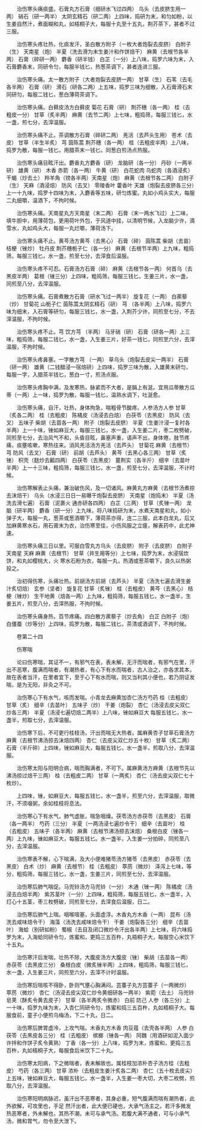 <!-- { "loadSidebar": true } -->
　　治伤寒头痛痰盛。石膏丸方石膏（细研水飞过四两） 乌头（去皮脐生用一两） 硝石（研一两半） 太阴玄精石（研二两）上四味，捣研为末，和匀如粉，以生姜自然汁，煮面糊和丸，如梧桐子大，每服十丸至十五丸，荆芥茶下，甚者不过三服。

　　治伤寒头疼壮热，化痰发汗，圣白散方附子（一枚大者炮裂去皮脐） 白附子（生） 天南星（炮） 半夏（洗去滑为末生姜汁和作饼焙干） 麻黄（去根节各半两） 石膏（碎研一两） 麝香（研半钱） 白芷（一分）上八味，捣罗六味为末，入石膏麝香末，同研令匀，每服半钱匕，热葱茶调下，甚者连进三服。

　　治伤寒头痛。太一散方附子（大者炮裂去皮脐一两） 甘草（生） 石苇（去毛各半两） 石膏（研） 滑石（研各二两）上五味，捣罗三味为细散，入石膏滑石末同研匀，每服二钱匕，葱白薄荷茶调下。

　　治伤寒头痛。白藓皮汤方白藓皮 菊花 石膏（研） 荆芥穗（各一两） 桂（去粗皮一分） 甘草（炙半两） 麻黄（去节二两）上七味，粗捣筛，每服三钱匕，水一盏，煎七分，去滓温服。

　　治伤寒头痛不止。茶调散方石膏（碎研二两） 羌活（去芦头生用） 苍术（去皮） 甘草（半生半炙） 芎 茵陈蒿 荆芥穗（各一两） 桂（去粗皮半两）上八味，捣罗为散，每服一钱匕，用腊茶末一钱匕，同葱白煎汤点热服。

　　治伤寒头痛目眩汗出。麝香丸方麝香（研） 龙脑研（各一分） 丹砂（一两半研） 雄黄（研） 木香 赤箭（各一两） 牛黄（研） 白花蛇肉 乌蛇肉（各酒浸炙） 干蝎（炒去土） 羚羊角（镑各半两）天南星（炮） 麻黄（去根节各二两） 白附子（生） 天麻（酒浸焙） 防风（去叉） 零陵香叶 藿香叶 天雄（炮裂去皮脐各三分）上一十九味，捣罗十四味为末，入麝香等五味，研匀炼蜜。丸如小鸡头实大，每服二丸细嚼，温酒下，不拘时候。

　　治伤寒头痛。天南星丸方天南星（末二两） 石膏（末一两水飞过）上二味，填牛胆中，用薄荷包，更用荷叶外包，于风道中挂，以清明节候，入龙脑少许，滴雪水，丸如鸡头大，每服一丸烂嚼，薄荷汤下。

　　治伤寒头痛不止。黄芩汤方黄芩（去黑心） 石膏（碎） 茵陈蒿 柴胡（去苗） 桔梗（锉炒） 牡丹皮 荆芥穗栀子仁（各一分） 麻黄（去根节半两）上九味，粗捣筛，每服三钱匕，水一盏，煎至七分，去滓食后温服。

　　治伤寒头疼不可忍。石膏汤方石膏（碎） 麻黄（去根节各一两） 何首乌（去黑皮半两） 葛根（锉三分）上四味，粗捣筛，每服三钱匕，生姜三片，水一盏，同煎至八分，去滓温服。

　　治伤寒头痛。石膏煮散方石膏（研水飞过一两半） 旋复花（一两） 白蒺藜（炒） 甘菊花 山栀子仁 茵陈蒿太阴玄精石（研） 芎 （各半两）上八味，捣罗六味为细末，入石膏等研匀，每服三钱匕，水一盏，入荆芥少许，同煎至七分，不去滓温服，不拘时候。

　　治伤寒头疼不止。芎 饮方芎 （半两） 马牙硝（研） 石膏（研各一两）上三味，粗捣筛，每服二钱匕，水一盏，入生姜三片，好茶一钱匕，同煎至六分，去滓温服，不拘时候。

　　治伤寒头疼鼻塞。一字散方芎 （一两） 草乌头（炮裂去皮尖一两半） 石膏（研一两） 雄黄（二钱醋浸一宿焙研）上四味，捣罗三味为散，入雄黄末研匀，每服一字，入腊茶半钱匕，葱白一寸，煎汤点服。

　　治伤寒头疼胸中满，及发寒热，脉紧而不大者，是膈上有涎。宜用瓜蒂散方瓜蒂（一两）上一味，捣罗为散，每服一钱匕，温熟水调下，吐涎愈。

　　治伤寒头痛，自汗，壮热，身体拘急，喘粗骨节酸疼。人参汤方人参 甘草（炙各二两） 桂（去粗皮） 陈橘皮（汤浸去白焙） 白茯苓（去黑皮） 防风（去叉） 五味子 柴胡（去苗各一两） 附子（炮裂去皮脐） 半夏（生姜汁浸一复时各半两）上一十味，锉如麻豆大，每服三钱匕，水一盏，入生姜二片，枣二枚劈破，同煎至七分，去治风气不和，头昏目眩，鼻塞声重，语声不出，身体倦，肢节疼痛，痰壅咳嗽，寒热往来。消风羌活汤方羌活（去芦头） 甘菊花 麻黄（去根节） 芎 防风（去叉） 石膏（研） 前胡（去芦头） 黄芩（去黑心各三两） 甘草（炙锉） 枳壳（麸炒去瓤四两） 白茯苓（去黑皮） 蔓荆实（各半斤） 细辛（去苗叶半两）上一十三味，粗捣筛，每服三钱匕，水一盏，煎至七分，去滓温服，不计时候。

　　治伤寒解表止头痛，兼治破伤风，及一切诸风。麻黄丸方麻黄（去根节汤煮掠去沫焙干） 乌头（水浸三日日一易曝干炮裂去皮脐） 天南星（炮捣末） 半夏（汤洗去滑七遍） 石膏（泥裹火 通赤研各四两） 白芷（三两） 甘草（炙锉一两） 龙脑（研半两） 麝香（研一分）上九味，将八味捣研为末，水煮天南星和丸，如小弹子大，每服一丸，葱茶或葱酒嚼下，薄荷茶亦得，连二三服，此本白龙丸，后又加麻黄寒水石，用石膏末为衣，治伤寒至佳，小伤风服之立瘥，解表药中，此尤神速。

　　治伤寒头痛三日以里。可服白雪丸方乌头（去皮脐） 附子（去皮脐） 白附子 天南星 天麻 麻黄（去根节） 甘草（并生用等分）上七味，捣罗为末，水浸宿炊饼，和丸如樱桃大，火 寒水石粉为衣，每服一丸，热酒或葱茶嚼下，良久以热粥投之。

　　治初得伤寒，头痛壮热。前胡汤方前胡（去芦头） 半夏（汤洗七遍去滑生姜汁炙切焙） 玄参（坚者） 旋复花 甘草（炙锉） 桂（去粗皮） 黄芩（去黑心） 桔梗（锉炒） 生干地黄（焙各一两）上九味，粗捣筛，每服五钱匕，水一盏半，生姜五片，煎至八分，去滓热服，不拘时候。

　　治伤寒头痛身热，百节疼痛。四白散方蒺藜子（炒去角） 白芷 白附子（炮） 白僵蚕（炒等分）上四味，捣罗为散，每服二钱匕，茶清或酒调下，不拘时候。

　　卷第二十四

　　伤寒喘

　　论曰伤寒喘，其证不一，有邪气在表，表未解，无汗而喘者，有邪气在里，汗出不恶寒，腹满而喘者，有潮热者，有心下有水而喘者，古人治之，亦各求其本，故在表者当汗，在里者宜下，至于心下有水而喘，则又当利其小便也，若乃阴证发喘，是为无阳，非灸之不可。

　　治伤寒心下有水气，咳而发喘。小青龙去麻黄加杏仁汤方芍药 桂（去粗皮） 甘草（炙） 细辛（去苗叶） 五味子（炒） 干姜（炮裂） 杏仁（汤浸去皮尖双仁炒各三两） 半夏（汤浸七遍切焙二两半）上八味，锉如麻豆大 每服五钱匕，水一盏半，煎取七分，去滓温服。

　　治伤寒下后，不可更行桂枝汤，汗出而喘无大热者。属麻黄杏子甘草石膏汤方麻黄（去根节沸汤掠去沫焙四两） 杏仁（去皮尖双仁炒五十枚） 甘草（炙二两） 石膏（半斤碎）上四味，锉如麻豆大，每服五钱匕，水一盏半，煎取八分，去滓温服。

　　治伤寒太阳与阳明合病，喘而胸满者，不可下。属麻黄汤方麻黄（去根节先以沸汤掠过焙干三两） 桂（去粗皮二两） 甘草（一两炙） 杏仁（汤去皮尖双仁七十枚炒）。

　　上四味，锉，如麻豆大，每服五钱匕，水一盏半，煎至六分，去滓温服，取微汗，不须啜粥，余如桂枝将息法。

　　治伤寒心下有水气，肺气虚胀，喘急咽燥。茯苓汤方赤茯苓（去黑皮） 石膏（各一两半） 芍药（三分） 半夏（一两汤浸七遍炒令干） 细辛（去苗叶） 桂（去粗皮） 五味子（各半两） 麻黄（去根节沸汤掠去沫焙） 桑根白皮（锉各一两）上九味，锉如麻豆大，每服五钱匕。水一盏半，入生姜一分拍碎，同煎至八分，去滓温服。

　　治伤寒表不解，心下喘满，及大小便难猪苓汤方猪苓（去黑皮） 赤茯苓（去黑皮） 白术（炒） 麻黄（去根节） 桂（去粗皮） 葶苈（微炒） 泽泻上七味，等分，粗捣筛，每服三钱匕，水一盏，生姜三片，同煎至七分，去滓温服。

　　治伤寒后肺气喘促。马兜铃汤方马兜铃（一分） 木通（锉一两） 陈橘皮（汤浸去白焙半两） 紫苏茎叶（一分）上四味，粗捣筛，每服五钱匕，水一盏半，入灯心十五茎，枣三枚劈破，同煎至七分，去滓食后温服，日二。

　　治伤寒后肺气上喘。咽喉噎塞，头面虚浮。木香丸方木香（一两） 昆布（汤洗去咸味焙令干） 海藻（汤洗去咸味焙令干） 干姜（炮裂各三分） 细辛（去苗叶） 海蛤（别研如粉） 蜀椒（去目及闭口微炒令汗出各半两）上七味，将六味捣罗为末，入海蛤同研令匀，炼蜜和，更捣三五百杵，丸梧桐子大，每服空心米饮下十五丸。

　　治伤寒汗后发喘，壮热不除，大腹皮汤方大腹皮（锉） 柴胡（去苗各一两） 赤茯苓（去黑皮三分） 桑根白皮（微炙锉半两）上四味，粗捣筛，每服三钱匕，水一盏，入生姜三片，同煎至六分，去滓不计时温服。

　　治伤寒后喘咳不得卧，卧则气壅心胸满闷。芸薹子丸方芸薹子（一两微炒） 葶苈（微炒） 杏仁（汤浸去皮尖双仁炒令黄细研各一两半） 紫菀（去土） 马兜铃 皂荚（酥炙令黄去皮子） 甘草（各半两炙令微赤） 白前 防己 人参（各三分）上一十味，捣罗九味为末，入杏仁同研令匀，炼蜜和捣三五百杵，丸如梧桐子大。每服食前，童子小便煎乌梅汤，下二十丸，日二。

　　治伤寒后脾胃虚冷，上攻气喘。木香丸方木香 肉豆蔻（去壳各半两） 人参 白茯苓（去黑皮各三分） 桂（去粗皮） 槟榔（锉各一两） 阿魏（用酒研如泥入面少许拌和作饼子炙令黄熟） 丁香（各一分）上八味，捣罗为末，炼蜜和，更捣三五百杵，丸如梧桐子大，每服食后米饮下二十丸。

　　治伤寒太阳病，下之微喘者，表未解故也。属桂枝加浓朴杏子汤方桂（去粗皮） 芍药（各三两） 甘草 浓朴（去粗皮生姜汁炙各二两） 杏仁（五十枚去皮尖）上五味，锉如麻豆大，每服五钱匕，水一盏半，入生姜一枣大切，大枣二枚劈，煎取八分，去滓温服。

　　治伤寒阳明病脉迟，虽汗出不恶寒者，其身必重，短气腹满而喘有潮热者，此外欲解，可攻里也，手足 然汗出者，此大便已硬也，大承气汤主之。若汗多微发热恶寒者，外未解也，其热不潮，未可与承气汤。若腹大满不通者，可与小承气汤，微和胃气，勿令至大泄下。

